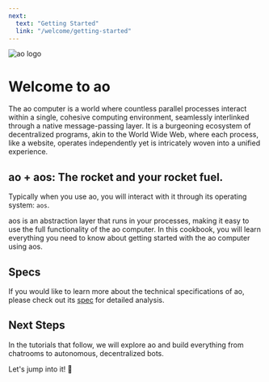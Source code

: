 ```yaml
---
next:
  text: "Getting Started"
  link: "/welcome/getting-started"
---
```


![ao logo](/ao-logo-grey.svg)

# Welcome to ao

The ao computer is a world where countless parallel processes interact within a single, cohesive computing environment, seamlessly interlinked through a native message-passing layer. It is a burgeoning ecosystem of decentralized programs, akin to the World Wide Web, where each process, like a website, operates independently yet is intricately woven into a unified experience.

## ao + aos: The rocket and your rocket fuel.

Typically when you use ao, you will interact with it through its operating system: `aos`.

aos is an abstraction layer that runs in your processes, making it easy to use the full functionality of the ao computer. In this cookbook, you will learn everything you need to know about getting started with the ao computer using aos.

## Specs

If you would like to learn more about the technical specifications of ao, please check out its [spec](https://ao.g8way.io/#/specs) for detailed analysis.

## Next Steps

In the tutorials that follow, we will explore ao and build everything from chatrooms to autonomous, decentralized bots.

Let's jump into it! 🚀

